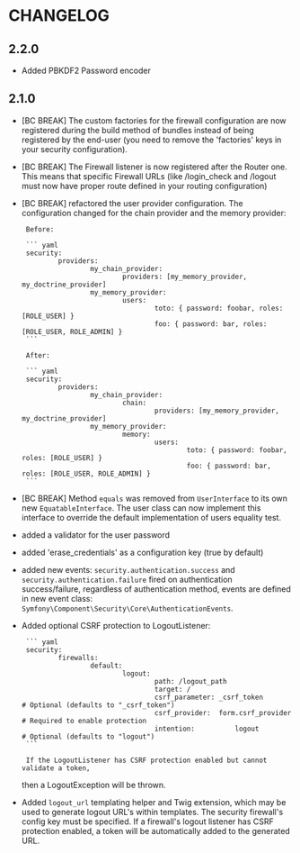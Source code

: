 CHANGELOG
=========

2.2.0
-----

* Added PBKDF2 Password encoder

2.1.0
-----

 * [BC BREAK] The custom factories for the firewall configuration are now
	 registered during the build method of bundles instead of being registered
	 by the end-user (you need to remove the 'factories' keys in your security
	 configuration).

 * [BC BREAK] The Firewall listener is now registered after the Router one. This
	 means that specific Firewall URLs (like /login_check and /logout must now
	 have proper route defined in your routing configuration)

 * [BC BREAK] refactored the user provider configuration. The configuration
	 changed for the chain provider and the memory provider:

		Before:

		``` yaml
		security:
				providers:
						my_chain_provider:
								providers: [my_memory_provider, my_doctrine_provider]
						my_memory_provider:
								users:
										toto: { password: foobar, roles: [ROLE_USER] }
										foo: { password: bar, roles: [ROLE_USER, ROLE_ADMIN] }
		```

		After:

		``` yaml
		security:
				providers:
						my_chain_provider:
								chain:
										providers: [my_memory_provider, my_doctrine_provider]
						my_memory_provider:
								memory:
										users:
												toto: { password: foobar, roles: [ROLE_USER] }
												foo: { password: bar, roles: [ROLE_USER, ROLE_ADMIN] }
		```

 * [BC BREAK] Method `equals` was removed from `UserInterface` to its own new
	 `EquatableInterface`. The user class can now implement this interface to override
	 the default implementation of users equality test.

 * added a validator for the user password
 * added 'erase_credentials' as a configuration key (true by default)
 * added new events: `security.authentication.success` and `security.authentication.failure`
	 fired on authentication success/failure, regardless of authentication method,
	 events are defined in new event class: `Symfony\Component\Security\Core\AuthenticationEvents`.

 * Added optional CSRF protection to LogoutListener:

		``` yaml
		security:
				firewalls:
						default:
								logout:
										path: /logout_path
										target: /
										csrf_parameter: _csrf_token				# Optional (defaults to "_csrf_token")
										csrf_provider:	form.csrf_provider # Required to enable protection
										intention:			logout						 # Optional (defaults to "logout")
		```

		If the LogoutListener has CSRF protection enabled but cannot validate a token,
	 then a LogoutException will be thrown.

 * Added `logout_url` templating helper and Twig extension, which may be used to
	 generate logout URL's within templates. The security firewall's config key
	 must be specified. If a firewall's logout listener has CSRF protection
	 enabled, a token will be automatically added to the generated URL.
